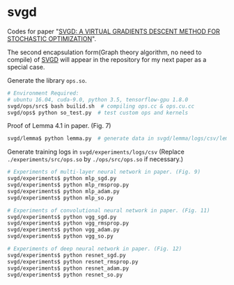 # svgd
Codes for paper "[SVGD: A VIRTUAL GRADIENTS DESCENT METHOD FOR STOCHASTIC OPTIMIZATION](https://arxiv.org/abs/1907.04021)".

The second encapsulation form(Graph theory algorithm, no need to compile) of [SVGD](https://arxiv.org/abs/1907.04021) will appear in the repository for my next paper as a special case.

Generate the library `ops.so`.
```bash
# Environment Required:
# ubuntu 16.04, cuda-9.0, python 3.5, tensorflow-gpu 1.8.0
svgd/ops/src$ bash builid.sh  # compiling ops.cc & ops.cu.cc
svgd/ops$ python so_test.py  # test custom ops and kernels
```

Proof of Lemma 4.1 in paper. (Fig. 7)
```bash
svgd/lemma$ python lemma.py  # generate data in svgd/lemma/logs/csv/lemma.csv
```

Generate training logs in `svgd/experiments/logs/csv` (Replace `./experiments/src/ops.so` by `./ops/src/ops.so` if necessary.)
```bash
# Experiments of multi-layer neural network in paper. (Fig. 9)
svgd/experiments$ python mlp_sgd.py
svgd/experiments$ python mlp_rmsprop.py
svgd/experiments$ python mlp_adam.py
svgd/experiments$ python mlp_so.py

# Experiments of convolutional neural network in paper. (Fig. 11)
svgd/experiments$ python vgg_sgd.py
svgd/experiments$ python vgg_rmsprop.py
svgd/experiments$ python vgg_adam.py
svgd/experiments$ python vgg_so.py

# Experiments of deep neural network in paper. (Fig. 12) 
svgd/experiments$ python resnet_sgd.py
svgd/experiments$ python resnet_rmsprop.py
svgd/experiments$ python resnet_adam.py
svgd/experiments$ python resnet_so.py
```